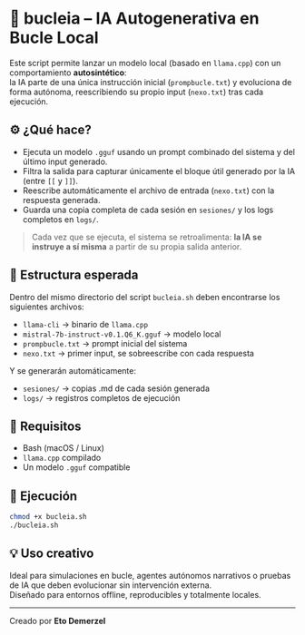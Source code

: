 # 🧠 bucleia – IA Autogenerativa en Bucle Local

Este script permite lanzar un modelo local (basado en `llama.cpp`) con un comportamiento **autosintético**:  
la IA parte de una única instrucción inicial (`prompbucle.txt`) y evoluciona de forma autónoma, reescribiendo su propio input (`nexo.txt`) tras cada ejecución.

## ⚙️ ¿Qué hace?

- Ejecuta un modelo `.gguf` usando un prompt combinado del sistema y del último input generado.
- Filtra la salida para capturar únicamente el bloque útil generado por la IA (entre `[[` y `]]`).
- Reescribe automáticamente el archivo de entrada (`nexo.txt`) con la respuesta generada.
- Guarda una copia completa de cada sesión en `sesiones/` y los logs completos en `logs/`.

> Cada vez que se ejecuta, el sistema se retroalimenta: **la IA se instruye a sí misma** a partir de su propia salida anterior.

## 📁 Estructura esperada

Dentro del mismo directorio del script `bucleia.sh` deben encontrarse los siguientes archivos:

- `llama-cli` → binario de `llama.cpp`
- `mistral-7b-instruct-v0.1.Q6_K.gguf` → modelo local
- `prompbucle.txt` → prompt inicial del sistema
- `nexo.txt` → primer input, se sobreescribe con cada respuesta

Y se generarán automáticamente:

- `sesiones/` → copias .md de cada sesión generada
- `logs/` → registros completos de ejecución

## 🧪 Requisitos

- Bash (macOS / Linux)
- `llama.cpp` compilado
- Un modelo `.gguf` compatible

## 🚀 Ejecución

```bash
chmod +x bucleia.sh
./bucleia.sh
```

## 💡 Uso creativo

Ideal para simulaciones en bucle, agentes autónomos narrativos o pruebas de IA que deben evolucionar sin intervención externa.  
Diseñado para entornos offline, reproducibles y totalmente locales.

---

Creado por **Eto Demerzel**
